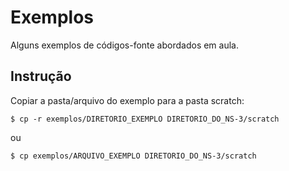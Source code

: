 # Exemplos

Alguns exemplos de códigos-fonte abordados em aula.

## Instrução

Copiar a pasta/arquivo do exemplo para a pasta scratch:

```
$ cp -r exemplos/DIRETORIO_EXEMPLO DIRETORIO_DO_NS-3/scratch
```
ou

```
$ cp exemplos/ARQUIVO_EXEMPLO DIRETORIO_DO_NS-3/scratch
```
